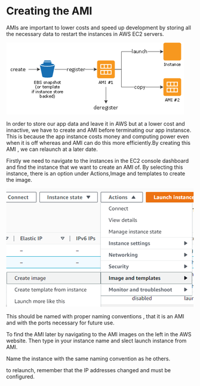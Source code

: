 # Creating the AMI

AMIs are important to lower costs and speed up development by storing all the necessary data to restart the instances in AWS EC2 servers.

![Alt text](AWS14.png "a title")

In order to store our app data and leave it in AWS but at a lower cost and innactive, we have to create and AMI before terminating our app instansce. This is because the app instance costs money and computing power even when it is off whereas and AMI can do this more efficiently.By creating this AMI , we can relaunch at a later date.

Firstly we need to navigate to the instances in the EC2 console dashboard and find the instance that we want to create an AMI of. By selecting this instance, there is an option under Actions,Image and templates to create the image.

![Alt text](AWS15.PNG "a title")

This should be named with proper naming conventions , that it is an AMI and with the ports necessary for future use.

To find the AMI later by navigating to the AMI images on the left in the AWS website. Then type in your instance name and slect launch instance from AMI.

Name the instance with the same naming convention as he others.

to relaunch, remember that the IP addresses changed and must be configured.